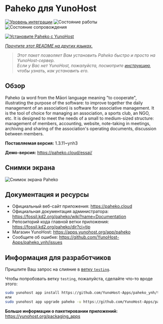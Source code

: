 <!--
Важно: этот README был автоматически сгенерирован <https://github.com/YunoHost/apps/tree/master/tools/readme_generator>
Он НЕ ДОЛЖЕН редактироваться вручную.
-->

# Paheko для YunoHost

[![Уровень интеграции](https://dash.yunohost.org/integration/paheko.svg)](https://ci-apps.yunohost.org/ci/apps/paheko/) ![Состояние работы](https://ci-apps.yunohost.org/ci/badges/paheko.status.svg) ![Состояние сопровождения](https://ci-apps.yunohost.org/ci/badges/paheko.maintain.svg)

[![Установите Paheko с YunoHost](https://install-app.yunohost.org/install-with-yunohost.svg)](https://install-app.yunohost.org/?app=paheko)

*[Прочтите этот README на других языках.](./ALL_README.md)*

> *Этот пакет позволяет Вам установить Paheko быстро и просто на YunoHost-сервер.*  
> *Если у Вас нет YunoHost, пожалуйста, посмотрите [инструкцию](https://yunohost.org/install), чтобы узнать, как установить его.*

## Обзор

Paheko (a word from the Māori language meaning "to cooperate", illustrating the purpose of the software: to improve together the daily management of an association) is software for associative management. It is the tool of choice for managing an association, a sports club, an NGO, etc. It is designed to meet the needs of a small to medium-sized structure: management of members, accounting, website, note-taking in meetings, archiving and sharing of the association's operating documents, discussion between members. 


**Поставляемая версия:** 1.3.11~ynh3

**Демо-версия:** <https://paheko.cloud/essai/>

## Снимки экрана

![Снимок экрана Paheko](./doc/screenshots/screenshot.png)

## Документация и ресурсы

- Официальный веб-сайт приложения: <https://paheko.cloud>
- Официальная документация администратора: <https://fossil.kd2.org/paheko/wiki?name=Documentation>
- Репозиторий кода главной ветки приложения: <https://fossil.kd2.org/paheko/dir?ci=tip>
- Магазин YunoHost: <https://apps.yunohost.org/app/paheko>
- Сообщите об ошибке: <https://github.com/YunoHost-Apps/paheko_ynh/issues>

## Информация для разработчиков

Пришлите Ваш запрос на слияние в [ветку `testing`](https://github.com/YunoHost-Apps/paheko_ynh/tree/testing).

Чтобы попробовать ветку `testing`, пожалуйста, сделайте что-то вроде этого:

```bash
sudo yunohost app install https://github.com/YunoHost-Apps/paheko_ynh/tree/testing --debug
или
sudo yunohost app upgrade paheko -u https://github.com/YunoHost-Apps/paheko_ynh/tree/testing --debug
```

**Больше информации о пакетировании приложений:** <https://yunohost.org/packaging_apps>
